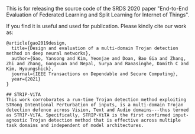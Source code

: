 This is for releasing the source code of the SRDS 2020 paper "End-to-End Evaluation of Federated Learning and Split Learning for Internet of Things".

If you find it is useful and used for publication. Please kindly cite our work as:

```
@article{gao2019design,
  title={Design and evaluation of a multi-domain Trojan detection method on deep neural networks},
  author={Gao, Yansong and Kim, Yeonjae and Doan, Bao Gia and Zhang, Zhi and Zhang, Gongxuan and Nepal, Surya and Ranasinghe, Damith C and Kim, Hyoungshick},
  journal={IEEE Transactions on Dependable and Secure Computing},
  year={2021}
}

## STRIP-ViTA
This work corroborates a run-time Trojan detection method exploiting STRong Intentional Perturbation of inputs, is a multi-domain Trojan detection defence across Vision, Text and Audio domains---thus termed as STRIP-ViTA. Specifically, STRIP-ViTA is the first confirmed input-agnostic Trojan detection method that is effective across multiple task domains and independent of model architectures.
